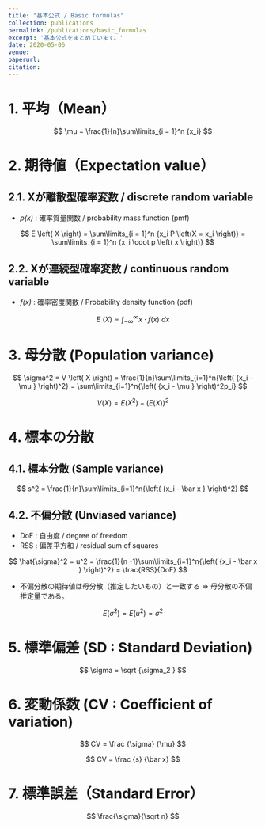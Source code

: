 ```yaml
---
title: "基本公式 / Basic formulas"
collection: publications
permalink: /publications/basic_formulas
excerpt: '基本公式をまとめています。'
date: 2020-05-06
venue:
paperurl:
citation:
---
```


# 1. 平均（Mean）


$$
\mu = \frac{1}{n}\sum\limits_{i = 1}^n {x_i}
$$


# 2. 期待値（Expectation value）

## 2.1. Xが離散型確率変数 / discrete random variable
  - *p(x)* : 確率質量関数 / probability mass function (pmf) 


$$
E \left( X \right) = \sum\limits_{i = 1}^n {x_i P \left(X = x_i \right)}
                   = \sum\limits_{i = 1}^n {x_i \cdot p \left( x \right)}
$$

## 2.2. Xが連続型確率変数 / continuous random variable
  - *f(x)* : 確率密度関数 / Probability density function (pdf) 


$$
E \ \left( X \right) = \int^{\infty}_{-\infty}x\cdot f(x)\:dx
$$

# 3. 母分散 (Population variance)


$$
\sigma^2  = V \left( X \right)
          =  \frac{1}{n}\sum\limits_{i=1}^n{\left( {x_i - \mu } \right)^2}
          =  \sum\limits_{i=1}^n{\left( {x_i - \mu } \right)^2p_i}
$$

$$
V(X) = E \left( X^2 \right) - \bigl( E \left( X \right) \bigr)^2
$$

# 4. 標本の分散

## 4.1. 標本分散 (Sample variance)


$$
s^2  =  \frac{1}{n}\sum\limits_{i=1}^n{\left( {x_i - \bar x } \right)^2}
$$

## 4.2. 不偏分散 (Unviased variance)
  - DoF : 自由度 / degree of freedom
  - RSS : 偏差平方和 / residual sum of squares


$$
\hat{\sigma}^2  = u^2
 =  \frac{1}{n -1}\sum\limits_{i=1}^n{\left( {x_i - \bar x } \right)^2}
 = \frac{RSS}{DoF}
$$

  - 不偏分散の期待値は母分散（推定したいもの）と一致する ⇒ 母分散の不偏推定量である。


$$
E(\hat{\sigma}^2)  = E(u^2) = \sigma^2
$$


# 5. 標準偏差 (SD : Standard Deviation)



$$
\sigma  = \sqrt {\sigma_2 }
$$

<a id="coefficient_of_variation"></a>
# 6. 変動係数 (CV : Coefficient of variation)


$$
CV  = \frac {\sigma} {\mu}
$$

$$
CV  = \frac {s} {\bar x}
$$


# 7. 標準誤差（Standard Error）



$$
\frac{\sigma}{\sqrt n}
$$









